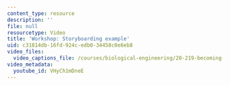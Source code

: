 ```yaml
---
content_type: resource
description: ''
file: null
resourcetype: Video
title: 'Workshop: Storyboarding example'
uid: c31814db-16fd-924c-edb0-34458c0e6eb8
video_files:
  video_captions_file: /courses/biological-engineering/20-219-becoming-the-next-bill-nye-writing-and-hosting-the-educational-show-january-iap-2015/day-4-storytellers-toolkit-pt.-2/copy2_of_day-4-part-2/VHyCh1mDneE.vtt
video_metadata:
  youtube_id: VHyCh1mDneE
---
```

